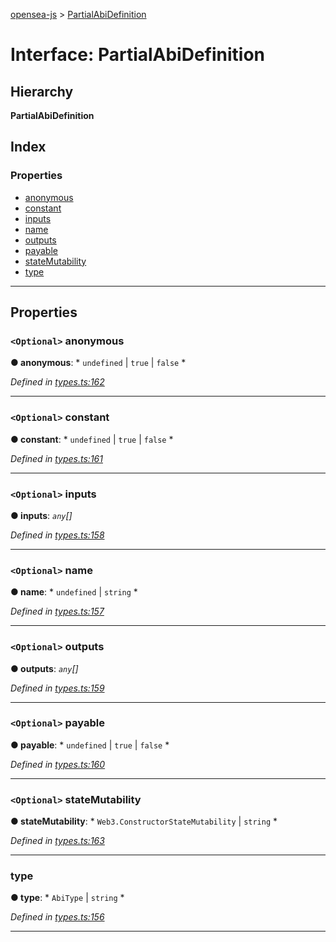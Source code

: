 [opensea-js](../README.md) > [PartialAbiDefinition](../interfaces/partialabidefinition.md)

# Interface: PartialAbiDefinition

## Hierarchy

**PartialAbiDefinition**

## Index

### Properties

* [anonymous](partialabidefinition.md#anonymous)
* [constant](partialabidefinition.md#constant)
* [inputs](partialabidefinition.md#inputs)
* [name](partialabidefinition.md#name)
* [outputs](partialabidefinition.md#outputs)
* [payable](partialabidefinition.md#payable)
* [stateMutability](partialabidefinition.md#statemutability)
* [type](partialabidefinition.md#type)

---

## Properties

<a id="anonymous"></a>

### `<Optional>` anonymous

**● anonymous**: * `undefined` &#124; `true` &#124; `false`
*

*Defined in [types.ts:162](https://github.com/ProjectOpenSea/opensea-js/blob/6a0f90f/src/types.ts#L162)*

___
<a id="constant"></a>

### `<Optional>` constant

**● constant**: * `undefined` &#124; `true` &#124; `false`
*

*Defined in [types.ts:161](https://github.com/ProjectOpenSea/opensea-js/blob/6a0f90f/src/types.ts#L161)*

___
<a id="inputs"></a>

### `<Optional>` inputs

**● inputs**: *`any`[]*

*Defined in [types.ts:158](https://github.com/ProjectOpenSea/opensea-js/blob/6a0f90f/src/types.ts#L158)*

___
<a id="name"></a>

### `<Optional>` name

**● name**: * `undefined` &#124; `string`
*

*Defined in [types.ts:157](https://github.com/ProjectOpenSea/opensea-js/blob/6a0f90f/src/types.ts#L157)*

___
<a id="outputs"></a>

### `<Optional>` outputs

**● outputs**: *`any`[]*

*Defined in [types.ts:159](https://github.com/ProjectOpenSea/opensea-js/blob/6a0f90f/src/types.ts#L159)*

___
<a id="payable"></a>

### `<Optional>` payable

**● payable**: * `undefined` &#124; `true` &#124; `false`
*

*Defined in [types.ts:160](https://github.com/ProjectOpenSea/opensea-js/blob/6a0f90f/src/types.ts#L160)*

___
<a id="statemutability"></a>

### `<Optional>` stateMutability

**● stateMutability**: * `Web3.ConstructorStateMutability` &#124; `string`
*

*Defined in [types.ts:163](https://github.com/ProjectOpenSea/opensea-js/blob/6a0f90f/src/types.ts#L163)*

___
<a id="type"></a>

###  type

**● type**: * `AbiType` &#124; `string`
*

*Defined in [types.ts:156](https://github.com/ProjectOpenSea/opensea-js/blob/6a0f90f/src/types.ts#L156)*

___

